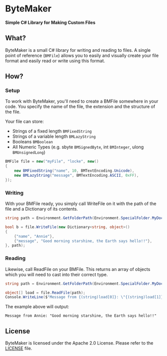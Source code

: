 # ByteMaker
**Simple C# Library for Making Custom Files**

## What?
ByteMaker is a small C# library for writing and reading to files. A single point of reference (`BMFile`) allows you to easily and visually create your file format and easily read or write using this format.

## How?

### Setup
To work with ByteMaker, you'll need to create a BMFile somewhere in your code. You specify the name of the file, the extension and the structure of the file.

Your file can store:
- Strings of a fixed length `BMFixedString`
- Strings of a variable length `BMLazyString`
- Booleans `BMBoolean`
- All Numeric Types (e.g. sbyte `BMSignedByte`, int `BMInteger`, ulong `BMUnsignedLong`)

```csharp
BMFile file = new("myFile", "locke", new()
{
    new BMFixedString("name", 10, BMTextEncoding.Unicode),
    new BMLazyString("message", BMTextEncoding.ASCII, 0xFF),
});
```

### Writing
With your BMFile ready, you simply call WriteFile on it with the path of the file and a Dictionary of its contents.

```csharp
string path = Environment.GetFolderPath(Environment.SpecialFolder.MyDocuments);

bool b = file.WriteFile(new Dictionary<string, object>()
{
    {"name", "Annie"},
    {"message", "Good morning starshine, the Earth says hello!!"},
}, path);
```

### Reading
Likewise, call ReadFile on your BMFile. This returns an array of objects which you will need to cast into their correct type.

```csharp
string path = Environment.GetFolderPath(Environment.SpecialFolder.MyDocuments);

object[] load = file.ReadFile(path);
Console.WriteLine($"Message from {(string)load[0]}: \"{(string)load[1]}\"");
```

The example above will output:
```
Message from Annie: "Good morning starshine, the Earth says hello!!"
```

## License
ByteMaker is licensed under the Apache 2.0 License. Please refer to the [LICENSE](LICENSE.md) file.
